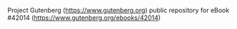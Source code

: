 Project Gutenberg (https://www.gutenberg.org) public repository for eBook #42014 (https://www.gutenberg.org/ebooks/42014)
